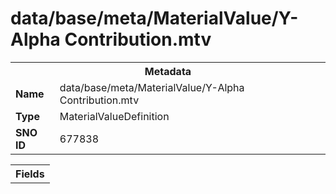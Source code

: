 <h1>data/base/meta/MaterialValue/Y-Alpha Contribution.mtv</h1><table><tr><th colspan="100%">Metadata</th></tr><tr><td><b>Name</b></td><td>data/base/meta/MaterialValue/Y-Alpha Contribution.mtv</td></tr><tr><td><b>Type</b></td><td>MaterialValueDefinition</td></tr><tr><td><b>SNO ID</b></td><td>677838</td></tr></table>

<table><tr><th colspan="100%">Fields</th></tr></table>

